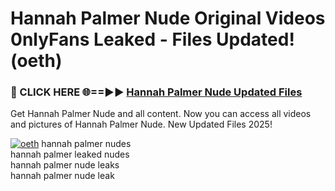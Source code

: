 # Hannah Palmer Nude Original Videos 0nlyFans Leaked - Files Updated! (oeth)

<h3>🔴 CLICK HERE 🌐==►► <a href="https://tinyurl.com/4mcuefdz" rel="nofollow">Hannah Palmer Nude Updated Files</a></h3>

Get Hannah Palmer Nude and all content. Now you can access all videos and pictures of Hannah Palmer Nude. New Updated Files 2025!

[![oeth](https://i.imgur.com/StAQSOY.gif)](https://tinyurl.com/4mcuefdz)
hannah palmer nudes<br>
hannah palmer leaked nudes<br>
hannah palmer nude leaks<br>
hannah palmer nude leak